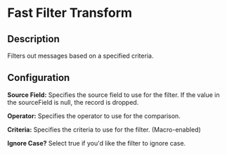 # Fast Filter Transform


Description
-----------
Filters out messages based on a specified criteria.


Configuration
-------------
**Source Field:** Specifies the source field to use for the filter. If the value in the sourceField is null, the record is dropped.

**Operator:** Specifies the operator to use for the comparison.

**Criteria:** Specifies the criteria to use for the filter. (Macro-enabled)

**Ignore Case?** Select true if you'd like the filter to ignore case. 